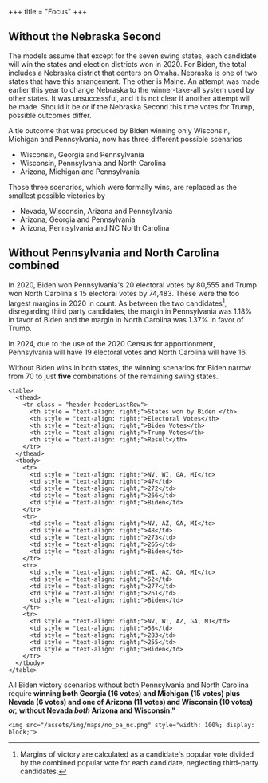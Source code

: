 +++
title = "Focus"
+++

## Without the Nebraska Second

The models assume that except for the seven swing states, each candidate will win the states and election districts won in 2020. For Biden, the total includes a Nebraska
district that centers on Omaha. Nebraska is one of two states that have this arrangement. The other is Maine. An attempt was made earlier this year to change Nebraska to the winner-take-all system used by other states. It was unsuccessful, and it is not clear if another attempt will be made. Should it be or if the Nebraska Second this time votes for Trump, possible outcomes differ.

A tie outcome that was produced by Biden winning only Wisconsin, Michigan and Pennsylvania, now has three different possible scenarios

* Wisconsin, Georgia and Pennsylvania
* Wisconsin, Pennsylvania and North Carolina
* Arizona, Michigan and Pennsylvania

Those three scenarios, which were formally wins, are replaced as the smallest possible victories by

* Nevada, Wisconsin, Arizona and Pennsylvania
* Arizona, Georgia and Pennsylvania
* Arizona, Pennsylvania and NC North Carolina

## Without Pennsylvania and North Carolina combined

In 2020, Biden won Pennsylvania's 20 electoral votes by 80,555 and Trump won North Carolina's 15 electoral votes by 74,483. These were the too largest margins in 2020 in count. As between the two candidates[^1], disregarding third party candidates, the margin in Pennsylvania was 1.18% in favor of Biden and the margin in North Carolina was 1.37% in favor of Trump.

In 2024, due to the use of the 2020 Census for apportionment, Pennsylvania will have 19 electoral votes and North Carolina will have 16.

Without Biden wins in both states, the winning scenarios for Biden narrow from  70 to just **five** combinations of the remaining swing states.

~~~
<table>
  <thead>
    <tr class = "header headerLastRow">
      <th style = "text-align: right;">States won by Biden </th>
      <th style = "text-align: right;">Electoral Votes</th>
      <th style = "text-align: right;">Biden Votes</th>
      <th style = "text-align: right;">Trump Votes</th>
      <th style = "text-align: right;">Result</th>
    </tr>
  </thead>
  <tbody>
    <tr>
      <td style = "text-align: right;">NV, WI, GA, MI</td>
      <td style = "text-align: right;">47</td>
      <td style = "text-align: right;">272</td>
      <td style = "text-align: right;">266</td>
      <td style = "text-align: right;">Biden</td>
    </tr>
    <tr>
      <td style = "text-align: right;">NV, AZ, GA, MI</td>
      <td style = "text-align: right;">48</td>
      <td style = "text-align: right;">273</td>
      <td style = "text-align: right;">265</td>
      <td style = "text-align: right;">Biden</td>
    </tr>
    <tr>
      <td style = "text-align: right;">WI, AZ, GA, MI</td>
      <td style = "text-align: right;">52</td>
      <td style = "text-align: right;">277</td>
      <td style = "text-align: right;">261</td>
      <td style = "text-align: right;">Biden</td>
    </tr>
    <tr>
      <td style = "text-align: right;">NV, WI, AZ, GA, MI</td>
      <td style = "text-align: right;">58</td>
      <td style = "text-align: right;">283</td>
      <td style = "text-align: right;">255</td>
      <td style = "text-align: right;">Biden</td>
    </tr>
  </tbody>
</table>
~~~

All Biden victory scenarios without both Pennsylvania and North Carolina require **winning both Georgia (16 votes) and Michigan (15 votes) plus Nevada (6 votes) and one of Arizona (11 votes) and Wisconsin (10 votes) *or,*  without Nevada *both* Arizona and Wisconsin."**

~~~
<img src="/assets/img/maps/no_pa_nc.png" style="width: 100%; display: block;">
~~~


[^1]: Margins of victory are calculated as a candidate's popular vote divided by the combined popular vote for each candidate, neglecting third-party candidates.
[^2]: Swing Watch makes the assumption, unless otherwise stated, that each candidate will win the 49 states and electoral districts, other than the seven swing states, as they did in 2020, with the Electoral College outcome adjusted to the 2020 Census allocation of electoral votes. 






